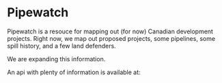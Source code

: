 # Pipewatch

Pipewatch is a resouce for mapping out (for now) Canadian development projects. Right now, we map out proposed projects, some pipelines, some spill history, and a few land defenders.

We are expanding this information.

An api with plenty of information is available at:
